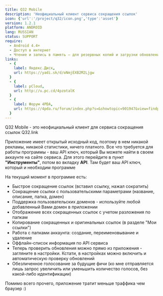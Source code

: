 ```yaml
---
title: Q32 Mobile
description: 'Неофициальный клиент сервиса сокращения ссылок'
icon: {'url':'/project/q32/icon.png','type':'asset'}
version: 1.2.1
platform: ANDROID
lang: RUSSIAN
status: SUPPORT
require:
  - Android 4.4+
  - Доступ в интернет
  - Чтение и запись в память — для резервных копий и загрузки обновлений
links:
  - {
    label: Яндекс.Диск,
    url: https://yadi.sk/d/oNmjEXB2M2Ljgw
  }
  - {
    label: pCloud,
    url: http://u.pc.cd/4pzotalK
  }
  - {
    label: Форум 4PDA,
    url: https://4pda.ru/forum/index.php?s=&showtopic=901947&view=findpost&p=103153185
  }
---
```

Q32 Mobile - это неофициальный клиент для сервиса сокращения ссылок Q32.link

Приложение имеет открытый исходный код, поэтому в нем никакой рекламы, никакой статистики, ничего платного. Все что требуется для работы программы - ваш API ключ, который Вы можете найти в своем аккаунте на сайте сервиса. Для этого перейдите в пункт **"Инструменты"**, потом во вкладку **API**. Там будет ваш API ключ, который и необходим программе

На текущий момент в программе есть:

- Быстрое сокращение ссылок (вставил ссылку, нажал сократить)
- Сокращение ссылки с пользовательскими параметрами (название, описание, папка, домен)
- Поддержка пользовательских доменов - используйте любой добавленный Вами домен в приложении
- Отображение всех сокращенных ссылок с учетом разложения по папкам
- Копирование сокращенных и оригинальных ссылок (в разделе "Мои ссылки")
- Работа с папками аккаунта: создание, переименовывание и удаление
- Оффлайн-список информация по API сервиса
- Теперь проверить обновления можно прямо из приложения - загляните в настройки. Кстати, в настройках можно включить и автоматическую проверку обновлений
- Обезличенное голосование за будущие фичи (ко мне отправляется лишь запрос увеличить или уменьшить количество голосов, без какой-либо идентификации)

Помимо всего прочего, приложение тратит меньше траффика чем браузер :)
